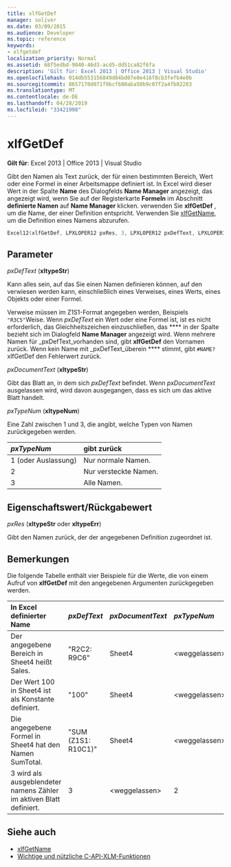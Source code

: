 ```yaml
---
title: xlfGetDef
manager: soliver
ms.date: 03/09/2015
ms.audience: Developer
ms.topic: reference
keywords:
- xlfgetdef
localization_priority: Normal
ms.assetid: 68f5edbd-9040-46d3-acd5-dd51ca82f6fa
description: 'Gilt für: Excel 2013 | Office 2013 | Visual Studio'
ms.openlocfilehash: 014db553156849d84bd07e0e416f8cb3fefb4e0b
ms.sourcegitcommit: 8657170d071f9bcf680aba50b9c07f2a4fb82283
ms.translationtype: MT
ms.contentlocale: de-DE
ms.lasthandoff: 04/28/2019
ms.locfileid: "33421998"
---
```

# <a name="xlfgetdef"></a>xlfGetDef

**Gilt für**: Excel 2013 | Office 2013 | Visual Studio 
  
Gibt den Namen als Text zurück, der für einen bestimmten Bereich, Wert oder eine Formel in einer Arbeitsmappe definiert ist. In Excel wird dieser Wert in der Spalte **Name** des Dialogfelds **Name Manager** angezeigt, das angezeigt wird, wenn Sie auf der Registerkarte **Formeln** im Abschnitt **definierte Namen** auf **Name Manager** klicken. verwenden Sie **xlfGetDef** , um die Name, der einer Definition entspricht. Verwenden Sie [xlfGetName](xlfgetname.md), um die Definition eines Namens abzurufen.
  
```cpp
Excel12(xlfGetDef, LPXLOPER12 pxRes, 3, LPXLOPER12 pxDefText, LPXLOPER12 pxDocumentText, LPXLOPER12 pxTypeNum);
```

## <a name="parameters"></a>Parameter

_pxDefText_ (**xltypeStr**)
  
Kann alles sein, auf das Sie einen Namen definieren können, auf den verwiesen werden kann, einschließlich eines Verweises, eines Werts, eines Objekts oder einer Formel.
  
Verweise müssen im Z1S1-Format angegeben werden, Beispiels `"R3C5"`Weise. Wenn _pxDefText_ ein Wert oder eine Formel ist, ist es nicht erforderlich, das Gleichheitszeichen einzuschließen, das **** in der Spalte bezieht sich im Dialogfeld **Name Manager** angezeigt wird. Wenn mehrere Namen für _pxDefText_vorhanden sind, gibt **xlfGetDef** den Vornamen zurück. Wenn kein Name mit _pxDefText_überein **** stimmt, gibt `#NAME?` xlfGetDef den Fehlerwert zurück. 
  
_pxDocumentText_ (**xltypeStr**)
  
Gibt das Blatt an, in dem sich _pxDefText_ befindet. Wenn _pxDocumentText_ ausgelassen wird, wird davon ausgegangen, dass es sich um das aktive Blatt handelt. 
  
_pxTypeNum_ (**xltypeNum**)
  
Eine Zahl zwischen 1 und 3, die angibt, welche Typen von Namen zurückgegeben werden.
  
|**_pxTypeNum_**|**gibt zurück**|
|:-----|:-----|
|1 (oder Auslassung)  <br/> |Nur normale Namen.  <br/> |
|2  <br/> |Nur versteckte Namen.  <br/> |
|3  <br/> |Alle Namen.  <br/> |
   
## <a name="property-valuereturn-value"></a>Eigenschaftswert/Rückgabewert

 _pxRes_ (**xltypeStr** oder **xltypeErr**)
  
Gibt den Namen zurück, der der angegebenen Definition zugeordnet ist.
  
## <a name="remarks"></a>Bemerkungen

Die folgende Tabelle enthält vier Beispiele für die Werte, die von einem Aufruf von **xlfGetDef** mit den angegebenen Argumenten zurückgegeben werden. 
  
|**In Excel definierter Name**|**_pxDefText_**|**_pxDocumentText_**|**_pxTypeNum_**|**ZurückgeGebener Wert**|
|:-----|:-----|:-----|:-----|:-----|
|Der angegebene Bereich in Sheet4 heißt Sales.  <br/> |"R2C2: R9C6"  <br/> |Sheet4  <br/> |\<weggelassen\>  <br/> |Sales  <br/> |
|Der Wert 100 in Sheet4 ist als Konstante definiert.  <br/> |"100"  <br/> |Sheet4  <br/> |\<weggelassen\>  <br/> |Konstante  <br/> |
|Die angegebene Formel in Sheet4 hat den Namen SumTotal.  <br/> |"SUM (Z1S1: R10C1)"  <br/> |Sheet4  <br/> |\<weggelassen\>  <br/> |SumTotal  <br/> |
|3 wird als ausgeblendeter namens Zähler im aktiven Blatt definiert.  <br/> |3  <br/> |\<weggelassen\>  <br/> |2  <br/> |Zähler  <br/> |
   
## <a name="see-also"></a>Siehe auch

- [xlfGetName](xlfgetname.md)
- [Wichtige und nützliche C-API-XLM-Funktionen](essential-and-useful-c-api-xlm-functions.md)

